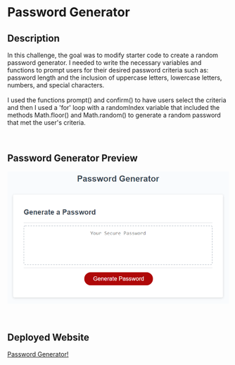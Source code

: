 # Password Generator

## Description
In this challenge, the goal was to modify starter code to create a random password generator. I needed to write the necessary variables and functions to prompt users for their desired password criteria such as: password length and the inclusion of uppercase letters, lowercase letters, numbers, and special characters. <br> <br> I used the functions prompt() and confirm() to have users select the criteria and then I used a 'for' loop with a randomIndex variable that included the methods Math.floor() and Math.random() to generate a random password that met the user's criteria.

<br>

## Password Generator Preview

![03-javascript-homework-demo.png](./assets/images/03-javascript-homework-demo.png)

<br>

## Deployed Website

[Password Generator!](https://trevormcgill.github.io/password-generator/)